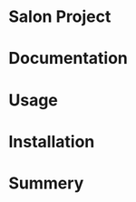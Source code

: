 <h1> Salon Project </h1>
<h1> Documentation </h1>
<h1> Usage </h1>
<h1> Installation </h1>
<h1> Summery </h1>